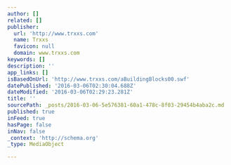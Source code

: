```yaml
---
author: []
related: []
publisher:
  url: 'http://www.trxxs.com'
  name: Trxxs
  favicon: null
  domain: www.trxxs.com
keywords: []
description: ''
app_links: []
isBasedOnUrl: 'http://www.trxxs.com/aBuildingBlocks00.swf'
datePublished: '2016-03-06T02:30:04.688Z'
dateModified: '2016-03-06T02:29:23.281Z'
title: ''
sourcePath: _posts/2016-03-06-5e576381-60a1-478c-8f03-29454b4aba2c.md
published: true
inFeed: true
hasPage: false
inNav: false
_context: 'http://schema.org'
_type: MediaObject

---
```

<article style=""></article>